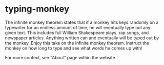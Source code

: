# typing-monkey

The infinite monkey theorem states that if a monkey hits keys randomly on a typewriter for an endless amount of time, he will eventually type out any given text. This includes full William Shakespeare plays, rap songs, and newspaper articles. Anything written can and eventually will be typed out by the monkey.
Enjoy this take on the infinite monkey theorem. Instruct the monkey on how long to type and see what words he comes up with!

For more context, see "About" page within the website.
